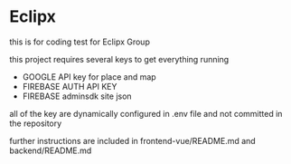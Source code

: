 # Eclipx

this is for coding test for Eclipx Group

this project requires several keys to get everything running

* GOOGLE API key for place and map
* FIREBASE AUTH API KEY
* FIREBASE adminsdk site json

all of the key are dynamically configured in .env file and not committed in the repository

further instructions are included in frontend-vue/README.md and backend/README.md 

